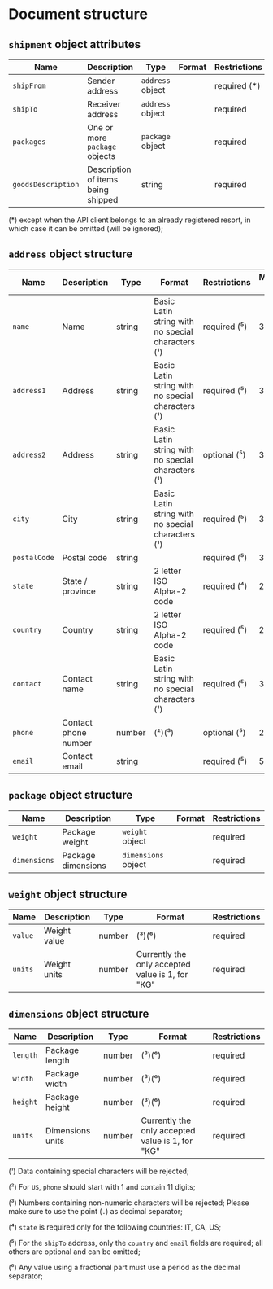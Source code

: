 # Document structure

## `shipment` object attributes

| Name               | Description                        | Type             | Format          | Restrictions  | Default |
|--------------------|------------------------------------|------------------|-----------------|---------------|---------|
| `shipFrom`         | Sender address                     | `address` object |                 | required (*)  |         |
| `shipTo`           | Receiver address                   | `address` object |                 | required      |         |
| `packages`         | One or more `package` objects      | `package` object |                 | required      |         |
| `goodsDescription` | Description of items being shipped | string           |                 | required      |         |

(*) except when the API client belongs to an already registered resort, in which case it can be omitted (will be ignored);

## `address` object structure

| Name         | Description          | Type   | Format                                            | Restrictions | Maximum length |
|--------------|----------------------|--------|---------------------------------------------------|--------------|----------------|
| `name`       | Name                 | string | Basic Latin string with no special characters (¹) | required (⁵) | 35             |
| `address1`   | Address              | string | Basic Latin string with no special characters (¹) | required (⁵) | 30             |
| `address2`   | Address              | string | Basic Latin string with no special characters (¹) | optional (⁵) | 30             |
| `city`       | City                 | string | Basic Latin string with no special characters (¹) | required (⁵) | 30             |
| `postalCode` | Postal code          | string |                                                   | required (⁵) | 30             |
| `state`      | State / province     | string | 2 letter ISO Alpha-2 code                         | required (⁴) | 20             |
| `country`    | Country              | string | 2 letter ISO Alpha-2 code                         | required (⁵) | 2              |
| `contact`    | Contact name         | string | Basic Latin string with no special characters (¹) | required (⁵) | 35             |
| `phone`      | Contact phone number | number | (²)(³)                                            | optional (⁵) | 25             |
| `email`      | Contact email        | string |                                                   | required (⁵) | 50             |

## `package` object structure

| Name          | Description        | Type                | Format                              | Restrictions |
|---------------|--------------------|---------------------|-------------------------------------|--------------|
| `weight`      | Package weight     | `weight` object     |                                     | required     |
| `dimensions`  | Package dimensions | `dimensions` object |                                     | required     |

## `weight` object structure

| Name    | Description  | Type   | Format                                           | Restrictions |
|---------|--------------|--------|--------------------------------------------------|--------------|
| `value` | Weight value | number | (³)(⁶)                                           | required     |
| `units` | Weight units | number | Currently the only accepted value is 1, for "KG" | required     |

## `dimensions` object structure

| Name     | Description      | Type   | Format                                           | Restrictions |
|----------|------------------|--------|--------------------------------------------------|--------------|
| `length` | Package length   | number | (³)(⁶)                                           | required     |
| `width`  | Package width    | number | (³)(⁶)                                           | required     |
| `height` | Package height   | number | (³)(⁶)                                           | required     |
| `units`  | Dimensions units | number | Currently the only accepted value is 1, for "KG" | required     |

(¹) Data containing special characters will be rejected;

(²) For `US`, `phone` should start with 1 and contain 11 digits;

(³) Numbers containing non-numeric characters will be rejected; Please make sure to use the point (`.`) as decimal separator;

(⁴) `state` is required only for the following countries: IT, CA, US;

(⁵) For the `shipTo` address, only the `country` and `email` fields are required; all others are optional and can be omitted;

(⁶) Any value using a fractional part must use a period as the decimal separator;
